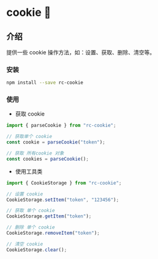 # cookie 🔧

## 介绍

提供一些 cookie 操作方法，如：设置、获取、删除、清空等。

### 安装

```bash
npm install --save rc-cookie
```

### 使用

- 获取 cookie

```js
import { parseCookie } from "rc-cookie";

// 获取单个 cookie
const cookie = parseCookie("token");

// 获取 所有cookie 对象
const cookies = parseCookie();
```

- 使用工具类

```js
import { CookieStorage } from "rc-cookie";

// 设置 cookie
CookieStorage.setItem("token", "123456");

// 获取 单个 cookie
CookieStorage.getItem("token");

// 删除 单个 cookie
CookieStorage.removeItem("token");

// 清空 cookie
CookieStorage.clear();
```

